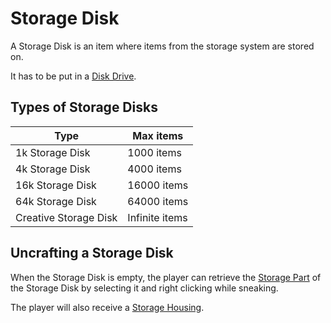 # Storage Disk

A Storage Disk is an item where items from the storage system are stored on.

It has to be put in a [Disk Drive](https://github.com/raoulvdberge/refinedstorage/wiki/Disk-Drive).

## Types of Storage Disks

|Type|Max items|
|----|-------|
|1k Storage Disk|1000 items|
|4k Storage Disk|4000 items|
|16k Storage Disk|16000 items|
|64k Storage Disk|64000 items|
|Creative Storage Disk|Infinite items|

## Uncrafting a Storage Disk

When the Storage Disk is empty, the player can retrieve the [Storage Part](https://github.com/raoulvdberge/refinedstorage/wiki/Storage-Part) of the Storage Disk by selecting it and right clicking while sneaking.

The player will also receive a [Storage Housing](https://github.com/raoulvdberge/refinedstorage/wiki/Storage-Housing).